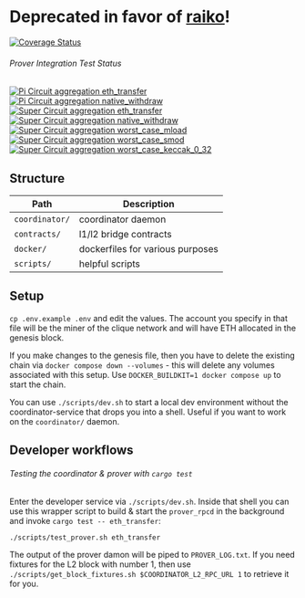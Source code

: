 # Deprecated in favor of [raiko](https://github.com/taikoxyz/raiko)!

[![Coverage Status](https://coveralls.io/repos/github/privacy-scaling-explorations/zkevm-chain/badge.svg?branch=master)](https://coveralls.io/github/privacy-scaling-explorations/zkevm-chain?branch=master)

###### Prover Integration Test Status
[![Pi Circuit aggregation eth_transfer](https://github.com/privacy-scaling-explorations/zkevm-chain/actions/workflows/pi-eth-transfer.yml/badge.svg)](https://github.com/privacy-scaling-explorations/zkevm-chain/actions/workflows/pi-eth-transfer.yml)
[![Pi Circuit aggregation native_withdraw](https://github.com/privacy-scaling-explorations/zkevm-chain/actions/workflows/pi-native-withdraw.yml/badge.svg)](https://github.com/privacy-scaling-explorations/zkevm-chain/actions/workflows/pi-native-withdraw.yml)
[![Super Circuit aggregation eth_transfer](https://github.com/privacy-scaling-explorations/zkevm-chain/actions/workflows/super-eth-transfer.yml/badge.svg)](https://github.com/privacy-scaling-explorations/zkevm-chain/actions/workflows/super-eth-transfer.yml)
[![Super Circuit aggregation native_withdraw](https://github.com/privacy-scaling-explorations/zkevm-chain/actions/workflows/super-native-withdraw.yml/badge.svg)](https://github.com/privacy-scaling-explorations/zkevm-chain/actions/workflows/super-native-withdraw.yml)
[![Super Circuit aggregation worst_case_mload](https://github.com/privacy-scaling-explorations/zkevm-chain/actions/workflows/super-worst-case-mload.yml/badge.svg)](https://github.com/privacy-scaling-explorations/zkevm-chain/actions/workflows/super-worst-case-mload.yml)
[![Super Circuit aggregation worst_case_smod](https://github.com/privacy-scaling-explorations/zkevm-chain/actions/workflows/super-worst-case-smod.yml/badge.svg)](https://github.com/privacy-scaling-explorations/zkevm-chain/actions/workflows/super-worst-case-smod.yml)
[![Super Circuit aggregation worst_case_keccak_0_32](https://github.com/privacy-scaling-explorations/zkevm-chain/actions/workflows/super-worst-case-keccak-0-32.yml/badge.svg)](https://github.com/privacy-scaling-explorations/zkevm-chain/actions/workflows/super-worst-case-keccak-0-32.yml)

## Structure

|Path|Description|
|-|-|
|`coordinator/`|coordinator daemon|
|`contracts/`|l1/l2 bridge contracts|
|`docker/`|dockerfiles for various purposes|
|`scripts/`|helpful scripts|

## Setup
`cp .env.example .env` and edit the values. The account you specify in that file will be the miner of the clique network and will have ETH allocated in the genesis block.

If you make changes to the genesis file, then you have to delete the existing chain via `docker compose down --volumes` - this will delete any volumes associated with this setup.
Use `DOCKER_BUILDKIT=1 docker compose up` to start the chain.

You can use `./scripts/dev.sh` to start a local dev environment without the coordinator-service that drops you into a shell. Useful if you want to work on the `coordinator/` daemon.

## Developer workflows
###### Testing the coordinator & prover with `cargo test`
Enter the developer service via `./scripts/dev.sh`.
Inside that shell you can use this wrapper script to build & start the `prover_rpcd` in the background and invoke `cargo test -- eth_transfer`:
```
./scripts/test_prover.sh eth_transfer
```
The output of the prover damon will be piped to `PROVER_LOG.txt`.
If you need fixtures for the L2 block with number 1, then use `./scripts/get_block_fixtures.sh $COORDINATOR_L2_RPC_URL 1` to retrieve it for you.

